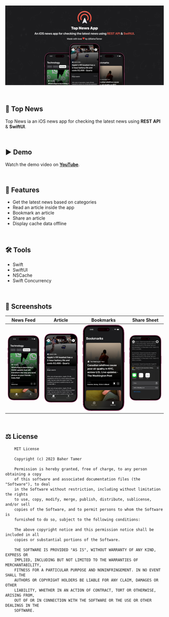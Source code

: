 ![Top News GitHub Cover](Screenshots/Cover.jpg)

<br>

## 📰 Top News
Top News ia an iOS news app for checking the latest news using **REST API** & **SwiftUI**.

<br>

## ▶️ Demo
Watch the demo video on **[YouTube](https://youtu.be/badVO0cu1OQ)**.

<br>

## 🌟 Features
- Get the latest news based on categories
- Read an article inside the app
- Bookmark an article
- Share an article
- Display cache data offline

<br>

## 🛠️ Tools
- Swift
- SwiftUI
- NSCache
- Swift Concurrency 

<br>

## 📱 Screenshots
| **News Feed** | **Article** | **Bookmarks** | **Share Sheet** |
| ------------- | ----------- | ------------- | --------------- |
| ![Feeds](Screenshots/Feeds.png) | ![Article](Screenshots/Article.png) | ![Bookmarks](Screenshots/Bookmarks.png) | ![Share Sheet](Screenshots/Share.png) |

<br>

## ⚖️ License
```
    MIT License

    Copyright (c) 2023 Baher Tamer

    Permission is hereby granted, free of charge, to any person obtaining a copy
    of this software and associated documentation files (the "Software"), to deal
    in the Software without restriction, including without limitation the rights
    to use, copy, modify, merge, publish, distribute, sublicense, and/or sell
    copies of the Software, and to permit persons to whom the Software is
    furnished to do so, subject to the following conditions:

    The above copyright notice and this permission notice shall be included in all
    copies or substantial portions of the Software.

    THE SOFTWARE IS PROVIDED "AS IS", WITHOUT WARRANTY OF ANY KIND, EXPRESS OR
    IMPLIED, INCLUDING BUT NOT LIMITED TO THE WARRANTIES OF MERCHANTABILITY,
    FITNESS FOR A PARTICULAR PURPOSE AND NONINFRINGEMENT. IN NO EVENT SHALL THE
    AUTHORS OR COPYRIGHT HOLDERS BE LIABLE FOR ANY CLAIM, DAMAGES OR OTHER
    LIABILITY, WHETHER IN AN ACTION OF CONTRACT, TORT OR OTHERWISE, ARISING FROM,
    OUT OF OR IN CONNECTION WITH THE SOFTWARE OR THE USE OR OTHER DEALINGS IN THE
    SOFTWARE.
```
